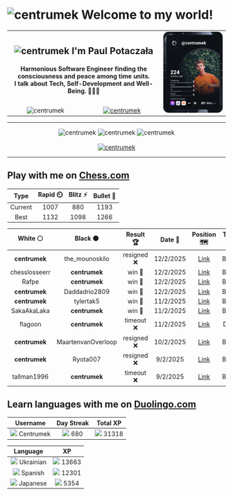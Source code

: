 <h1>
  <img
    src="https://emojis.slackmojis.com/emojis/images/1531849430/4246/blob-sunglasses.gif"
    width="30"
    alt="centrumek"
  />
  Welcome to my world!
</h1>

<table>
  <tbody>
    <tr>
      <td align="center" width="70%" colspan="2">
        <h2>
          <img
            src="https://raw.githubusercontent.com/MartinHeinz/MartinHeinz/master/wave.gif"
            width="30px"
            alt="centrumek"
          />
          I'm Paul Potaczała
        </h2>
        <h4>
          Harmonious Software Engineer finding the consciousness and peace among time units.
          <br/>
          I talk about Tech, Self-Development and Well-Being. 🌿🧘🚀
        </h4>
      </td>
      <td width="30%" rowspan="2">
        <a href="https://app.daily.dev/centrumek">
          <img
            src="./devcard.svg"
            alt="centrumek"
          />
        </a>
      </td>
    </tr>
    <tr align="center">
      <td>
        <img
          src="https://komarev.com/ghpvc/?username=centrumek&label=visitors&color=0e75b6&style=flat"
          alt="centrumek"
        >
      </td>
      <td>
        <a href="https://stackoverflow.com/users/14496012/centrumek">
          <img
            src="https://stackoverflow.com/users/flair/14496012.png?theme=dark"
            alt="centrumek"
          >
        </a>
      </td>
    </tr>
  </tbody>
</table>

---
<div align="center">
  <img 
    src="https://github-readme-stats.vercel.app/api?username=centrumek&show_icons=true&count_private=true&theme=dark&hide_border=true&hide=issues,contribs&bg_color=00000000"
    alt="centrumek"
  />
  <img
    src="https://github-readme-stats.vercel.app/api/top-langs/?username=centrumek&layout=compact&hide_border=true&theme=dark&bg_color=00000000&langs_count=6&exclude_repo=air-statistic-app"
    alt="centrumek"
  />
  <img 
    src="https://github-readme-streak-stats.herokuapp.com?user=centrumek&theme=dark&hide_border=true&background=FFFFFF00"
    alt="centrumek"
  />
  <br/>
  <br/>
  <a href="https://www.buymeacoffee.com/centrumek">
    <img
      src="https://cdn.buymeacoffee.com/buttons/v2/default-orange.png"
      height="50"
      width="210"
      alt="centrumek"
    />
  </a>
</div>

---

## Play with me on [Chess.com](https://www.chess.com/member/centrumek)

<div align="center">
<!--START_SECTION:chessStats-->
<!-- Automatically generated with https://github.com/Balastrong/chess-stats-action -->

| Type | Rapid ⏲️ | Blitz ⚡ | Bullet 🔫 |
|:---:|:---:|:---:|:---:|
| Current | 1007 | 880 | 1193 |
| Best | 1132 | 1098 | 1266 |

| White ⚪ | Black ⚫ | Result 🏆 | Date 📅 | Position 🗺️ | Type 🕕 |
|:---:|:---:|:---:|:---:|:---:|:---:|
| **centrumek** | the_mounoskilo | resigned ❌ | 12/2/2025 | <a href="http://www.ee.unb.ca/cgi-bin/tervo/fen.pl?select=8/5pk1/1p4p1/q6p/P4PK1/2R3P1/7P/8 w - h6">Link</a> | Bullet |
| chesslosseerr | **centrumek** | win 🥇 | 12/2/2025 | <a href="http://www.ee.unb.ca/cgi-bin/tervo/fen.pl?select=5r1k/1R1B2p1/1p6/5p2/5P1p/5PnP/5RPK/7r w - -">Link</a> | Bullet |
| Rafpe | **centrumek** | win 🥇 | 12/2/2025 | <a href="http://www.ee.unb.ca/cgi-bin/tervo/fen.pl?select=6k1/pp2r3/4qn1p/8/2p3pP/2Pp1pP1/PP3P1B/5K2 w - -">Link</a> | Bullet |
| **centrumek** | Daddadrio2809 | win 🥇 | 12/2/2025 | <a href="http://www.ee.unb.ca/cgi-bin/tervo/fen.pl?select=r3k2r/ppp1Q1Rp/4p3/4p3/3pP3/3P4/PPP1P2P/R2K4 b kq -">Link</a> | Bullet |
| **centrumek** | tylertak5 | win 🥇 | 11/2/2025 | <a href="http://www.ee.unb.ca/cgi-bin/tervo/fen.pl?select=8/8/2B5/8/6K1/8/6Qp/4q1k1 b - -">Link</a> | Bullet |
| SakaAkaLaka | **centrumek** | win 🥇 | 11/2/2025 | <a href="http://www.ee.unb.ca/cgi-bin/tervo/fen.pl?select=8/p7/nb6/2p5/1pPkbPr1/1P6/P2B2P1/3R1RK1 w - -">Link</a> | Bullet |
| flagoon | **centrumek** | timeout ❌ | 11/2/2025 | <a href="http://www.ee.unb.ca/cgi-bin/tervo/fen.pl?select=3b4/1k6/2p5/8/1p1N4/4R3/PPP2PP1/6K1 b - - 2 34">Link</a> | Daily |
| **centrumek** | MaartenvanOverloop | resigned ❌ | 10/2/2025 | <a href="http://www.ee.unb.ca/cgi-bin/tervo/fen.pl?select=6k1/6pp/1p3p2/8/2p3P1/b4P1P/P4P2/3r2K1 w - -">Link</a> | Bullet |
| **centrumek** | Ryota007 | resigned ❌ | 9/2/2025 | <a href="http://www.ee.unb.ca/cgi-bin/tervo/fen.pl?select=5r1k/pp4pp/8/1Pb1p3/2B5/P4PN1/6PP/3r1K2 w - - 3 28">Link</a> | Bullet |
| tallman1996 | **centrumek** | timeout ❌ | 9/2/2025 | <a href="http://www.ee.unb.ca/cgi-bin/tervo/fen.pl?select=6k1/p3R2P/1p2KB2/3p4/3P4/2PB4/P7/7R b - - 0 34">Link</a> | Bullet |

<!--END_SECTION:chessStats-->
</div>

## Learn languages with me on [Duolingo.com](https://www.duolingo.com/profile/Centrumek)

<div align="center">
<!--START_SECTION:duolingoStats-->
<!-- Automatically generated with https://github.com/centrumek/duolingo-readme-stats-->

| Username | Day Streak | Total XP |
|:---:|:---:|:---:|
| <img src="https://raw.githubusercontent.com/centrumek/duolingo-readme-stats/main/assets/duolingo.png" height="12"> Centrumek | <img src="https://raw.githubusercontent.com/centrumek/duolingo-readme-stats/main/assets/streakinactive.svg" height="12"> 680 | <img src="https://raw.githubusercontent.com/centrumek/duolingo-readme-stats/main/assets/xp.svg" height="12"> 31318 | <img src="https://raw.githubusercontent.com/centrumek/duolingo-readme-stats/main/assets/xp.svg" height="12"> 0 |

| Language | XP |
|:---:|:---:|
| <img src="https://raw.githubusercontent.com/centrumek/duolingo-readme-stats/main/assets/langs/ukrainian.svg" height="12"> Ukrainian | <img src="https://raw.githubusercontent.com/centrumek/duolingo-readme-stats/main/assets/xp.svg" height="12"> 13663 |
| <img src="https://raw.githubusercontent.com/centrumek/duolingo-readme-stats/main/assets/langs/spanish.svg" height="12"> Spanish | <img src="https://raw.githubusercontent.com/centrumek/duolingo-readme-stats/main/assets/xp.svg" height="12"> 12301 |
| <img src="https://raw.githubusercontent.com/centrumek/duolingo-readme-stats/main/assets/langs/japanese.svg" height="12"> Japanese | <img src="https://raw.githubusercontent.com/centrumek/duolingo-readme-stats/main/assets/xp.svg" height="12"> 5354 |

<!--END_SECTION:duolingoStats-->
</div>
<!--
**centrumek/centrumek** is a ✨ _special_ ✨ repository because its `README.md` (this file) appears on your GitHub profile.

Here are some ideas to get you started:

- 🔭 I’m currently working on ...
- 🌱 I’m currently learning ...
- 👯 I’m looking to collaborate on ...
- 🤔 I’m looking for help with ...
- 💬 Ask me about ...
- 📫 How to reach me: ...
- 😄 Pronouns: ...
- ⚡ Fun fact: ...
-->
